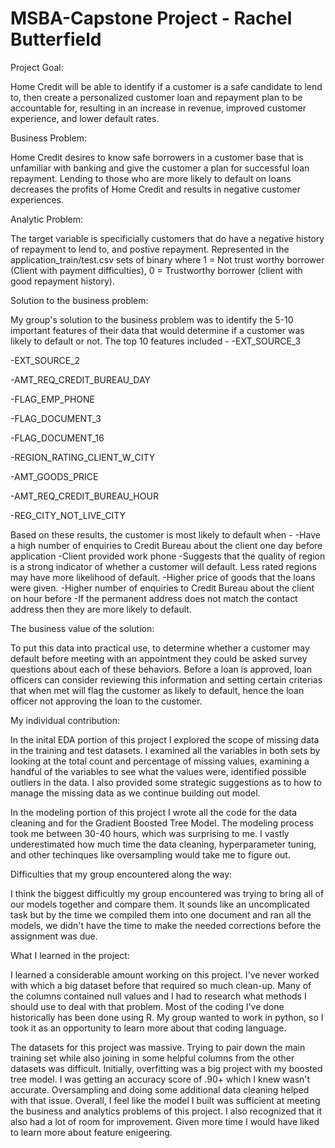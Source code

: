 # MSBA-Capstone Project - Rachel Butterfield

Project Goal: 

Home Credit will be able to identify if a customer is a safe candidate to lend to, then create a personalized customer loan and repayment plan to be accountable for, resulting in an increase in revenue, improved customer experience, and lower default rates.

Business Problem: 

Home Credit desires to know safe borrowers in a customer base that is unfamiliar with banking and give the customer a plan for successful loan repayment. Lending to those who are more likely to default on loans decreases the profits of Home Credit and results in negative customer experiences.

Analytic Problem: 

The target variable is specificially customers that do have a negative history of repayment to lend to, and postive repayment. Represented in the application_train/test.csv sets of binary where 1 = Not trust worthy borrower (Client with payment difficulties), 0 = Trustworthy borrower (client with good repayment history).

Solution to the business problem:

My group's solution to the business problem was to identify the 5-10 important features of their data that would determine if a customer was likely to default or not. The top 10 features included -
-EXT_SOURCE_3 

-EXT_SOURCE_2 

-AMT_REQ_CREDIT_BUREAU_DAY 

-FLAG_EMP_PHONE 

-FLAG_DOCUMENT_3 

-FLAG_DOCUMENT_16 

-REGION_RATING_CLIENT_W_CITY

-AMT_GOODS_PRICE 

-AMT_REQ_CREDIT_BUREAU_HOUR 

-REG_CITY_NOT_LIVE_CITY

Based on these results, the customer is most likely to default when -
-Have a high number of enquiries to Credit Bureau about the client one day before application
-Client provided work phone
-Suggests that the quality of region is a strong indicator of whether a customer will default. Less rated regions may have more likelihood of default.
-Higher price of goods that the loans were given. 
-Higher number of enquiries to Credit Bureau about the client on hour before
-If the permanent address does not match the contact address then they are more likely to default. 

The business value of the solution:

To put this data into practical use, to determine whether a customer may default before meeting with an appointment they could be asked survey questions about each of these behaviors. Before a loan is approved, loan officers can consider reviewing this information and setting certain criterias that when met will flag the customer as likely to default, hence the loan officer not approving the loan to the customer. 

My individual contribution: 

In the inital EDA portion of this project I explored the scope of missing data in the training and test datasets. I examined all the variables in both sets by looking at the total count and percentage of missing values, examining a handful of the variables to see what the values were, identified possible outliers in the data. I also provided some strategic suggestions as to how to manage the missing data as we continue building out model.

In the modeling portion of this project I wrote all the code for the data cleaning and for the Gradient Boosted Tree Model. The modeling process took me between 30-40 hours, which was surprising to me. I vastly underestimated how much time the data cleaning, hyperparameter tuning, and other techinques like oversampling would take me to figure out. 

Difficulties that my group encountered along the way:

I think the biggest difficultly my group encountered was trying to bring all of our models together and compare them. It sounds like an uncomplicated task but by the time we compiled them into one document and ran all the models, we didn't have the time to make the needed corrections before the assignment was due. 

What I learned in the project:

I learned a considerable amount working on this project. I've never worked with which a big dataset before that required so much clean-up. Many of the columns contained null values and I had to research what methods I should use to deal with that problem. Most of the coding I've done historically has been done using R. My group wanted to work in python, so I took it as an opportunity to learn more about that coding language. 

The datasets for this project was massive. Trying to pair down the main training set while also joining in some helpful columns from the other datasets was difficult. Initially, overfitting was a big project with my boosted tree model. I was getting an accuracy score of .90+ which I knew wasn't accurate. Oversampling and doing some additional data cleaning helped with that issue. Overall, I feel like the model I built was sufficient at meeting the business and analytics problems of this project. I also recognized that it also had a lot of room for improvement. Given more time I would have liked to learn more about feature enigeering. 
